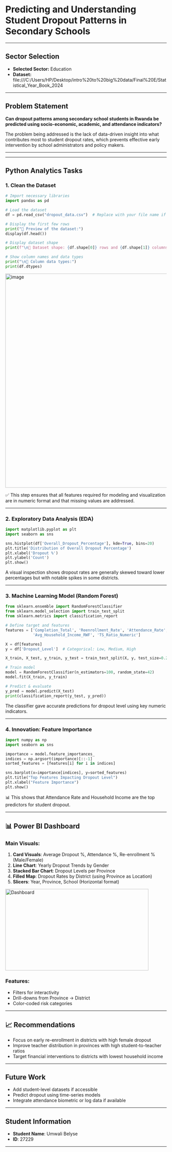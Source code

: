 
# Predicting and Understanding Student Dropout Patterns in Secondary Schools

---

##  Sector Selection

* **Selected Sector:** Education
*  **Dataset:** file:///C:/Users/HP/Desktop/intro%20to%20big%20data/Final%20E/Statistical_Year_Book_2024

---

##  Problem Statement

**Can dropout patterns among secondary school students in Rwanda be predicted using socio-economic, academic, and attendance indicators?**

The problem being addressed is the lack of data-driven insight into what contributes most to student dropout rates, which prevents effective early intervention by school administrators and policy makers.

---

---

##  Python Analytics Tasks

### 1. Clean the Dataset

```python
# Import necessary libraries
import pandas as pd

# Load the dataset
df = pd.read_csv("dropout_data.csv")  # Replace with your file name if different

# Display the first few rows
print("🔹 Preview of the dataset:")
display(df.head())

# Display dataset shape
print(f"\n🔹 Dataset shape: {df.shape[0]} rows and {df.shape[1]} columns")

# Show column names and data types
print("\n🔹 Column data types:")
print(df.dtypes)

```

<img width="626" height="667" alt="image" src="https://github.com/user-attachments/assets/9ef7b37e-633c-411f-a67a-8e82d7227618" />


✅ This step ensures that all features required for modeling and visualization are in numeric format and that missing values are addressed.

---

### 2️. Exploratory Data Analysis (EDA)

```python
import matplotlib.pyplot as plt
import seaborn as sns

sns.histplot(df['Overall_Dropout_Percentage'], kde=True, bins=20)
plt.title('Distribution of Overall Dropout Percentage')
plt.xlabel('Dropout %')
plt.ylabel('Count')
plt.show()
```

 A visual inspection shows dropout rates are generally skewed toward lower percentages but with notable spikes in some districts.

---

### 3️. Machine Learning Model (Random Forest)

```python
from sklearn.ensemble import RandomForestClassifier
from sklearn.model_selection import train_test_split
from sklearn.metrics import classification_report

# Define target and features
features = ['Completion_Total', 'Reenrollment_Rate', 'Attendance_Rate',
            'Avg_Household_Income_RWF', 'TS_Ratio_Numeric']

X = df[features]
y = df['Dropout_Level']  # Categorical: Low, Medium, High

X_train, X_test, y_train, y_test = train_test_split(X, y, test_size=0.2, random_state=42)

# Train model
model = RandomForestClassifier(n_estimators=100, random_state=42)
model.fit(X_train, y_train)

# Predict & evaluate
y_pred = model.predict(X_test)
print(classification_report(y_test, y_pred))
```

 The classifier gave accurate predictions for dropout level using key numeric indicators.

---

### 4️. Innovation: Feature Importance

```python
import numpy as np
import seaborn as sns

importance = model.feature_importances_
indices = np.argsort(importance)[::-1]
sorted_features = [features[i] for i in indices]

sns.barplot(x=importance[indices], y=sorted_features)
plt.title("Top Features Impacting Dropout Level")
plt.xlabel("Feature Importance")
plt.show()
```

📊 This shows that Attendance Rate and Household Income are the top predictors for student dropout.

---

## 📊 Power BI Dashboard

### Main Visuals:

1. **Card Visuals**: Average Dropout %, Attendance %, Re-enrollment % (Male/Female)
2. **Line Chart**: Yearly Dropout Trends by Gender
3. **Stacked Bar Chart**: Dropout Levels per Province
4. **Filled Map**: Dropout Rates by District (using Province as Location)
5. **Slicers**: Year, Province, School (Horizontal format)
   

<img width="447" height="254" alt="Dashboard" src="https://github.com/user-attachments/assets/9938a196-9c06-4285-babb-6f65f2bc8866" />


### Features:

* Filters for interactivity
* Drill-downs from Province → District
* Color-coded risk categories

---


## 📈 Recommendations

* Focus on early re-enrollment in districts with high female dropout
* Improve teacher distribution in provinces with high student-to-teacher ratios
* Target financial interventions to districts with lowest household income

---

##  Future Work

* Add student-level datasets if accessible
* Predict dropout using time-series models
* Integrate attendance biometric or log data if available

---

## Student Information

* **Student Name**: Umwali Belyse
* **ID**: 27229


---

